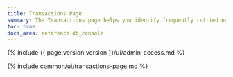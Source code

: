 ```yaml
---
title: Transactions Page
summary: The Transactions page helps you identify frequently retried or high latency transactions and view transaction details.
toc: true
docs_area: reference.db_console
---
```


{%  include {{  page.version.version  }}/ui/admin-access.md %}

{%  include common/ui/transactions-page.md %}
